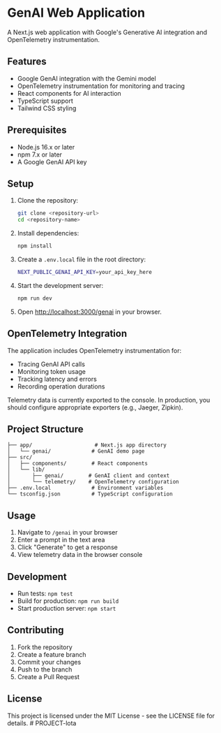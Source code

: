 # GenAI Web Application

A Next.js web application with Google's Generative AI integration and OpenTelemetry instrumentation.

## Features

- Google GenAI integration with the Gemini model
- OpenTelemetry instrumentation for monitoring and tracing
- React components for AI interaction
- TypeScript support
- Tailwind CSS styling

## Prerequisites

- Node.js 16.x or later
- npm 7.x or later
- A Google GenAI API key

## Setup

1. Clone the repository:
   ```bash
   git clone <repository-url>
   cd <repository-name>
   ```

2. Install dependencies:
   ```bash
   npm install
   ```

3. Create a `.env.local` file in the root directory:
   ```bash
   NEXT_PUBLIC_GENAI_API_KEY=your_api_key_here
   ```

4. Start the development server:
   ```bash
   npm run dev
   ```

5. Open [http://localhost:3000/genai](http://localhost:3000/genai) in your browser.

## OpenTelemetry Integration

The application includes OpenTelemetry instrumentation for:

- Tracing GenAI API calls
- Monitoring token usage
- Tracking latency and errors
- Recording operation durations

Telemetry data is currently exported to the console. In production, you should configure appropriate exporters (e.g., Jaeger, Zipkin).

## Project Structure

```
├── app/                    # Next.js app directory
│   └── genai/             # GenAI demo page
├── src/
│   ├── components/        # React components
│   └── lib/
│       ├── genai/        # GenAI client and context
│       └── telemetry/    # OpenTelemetry configuration
├── .env.local             # Environment variables
└── tsconfig.json          # TypeScript configuration
```

## Usage

1. Navigate to `/genai` in your browser
2. Enter a prompt in the text area
3. Click "Generate" to get a response
4. View telemetry data in the browser console

## Development

- Run tests: `npm test`
- Build for production: `npm run build`
- Start production server: `npm start`

## Contributing

1. Fork the repository
2. Create a feature branch
3. Commit your changes
4. Push to the branch
5. Create a Pull Request

## License

This project is licensed under the MIT License - see the LICENSE file for details. # PROJECT-lota
